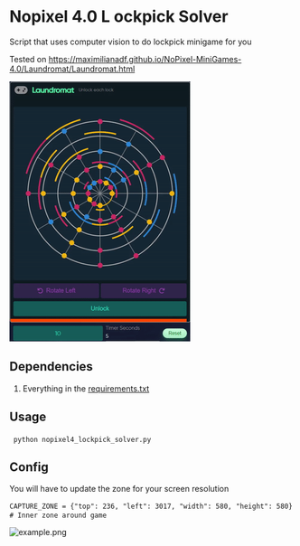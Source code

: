 # Nopixel 4.0 L ockpick Solver
Script that uses computer vision to do lockpick minigame for you

Tested on https://maximilianadf.github.io/NoPixel-MiniGames-4.0/Laundromat/Laundromat.html

![solving_example.gif](solving_example.gif)

## Dependencies

1. Everything in the [requirements.txt](requirements.txt)

## Usage
``` python nopixel4_lockpick_solver.py```

## Config

You will have to update the zone for your screen resolution 
```
CAPTURE_ZONE = {"top": 236, "left": 3017, "width": 580, "height": 580}  # Inner zone around game
```
![example.png](example.png)